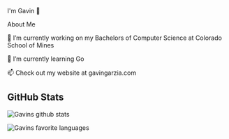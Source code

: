 I'm Gavin 👋

About Me

🔭 I’m currently working on my Bachelors of Computer Science at Colorado School of Mines

🌱 I’m currently learning Go

📫 Check out my website at gavingarzia.com


## GitHub Stats
![Gavins github stats](https://github-readme-stats.vercel.app/api?username=ggarzia17&show_icons=true&theme=radical)

![Gavins favorite languages](https://github-readme-stats.vercel.app/api/top-langs/?username=ggarzia17&layout=compact&theme=radical)
